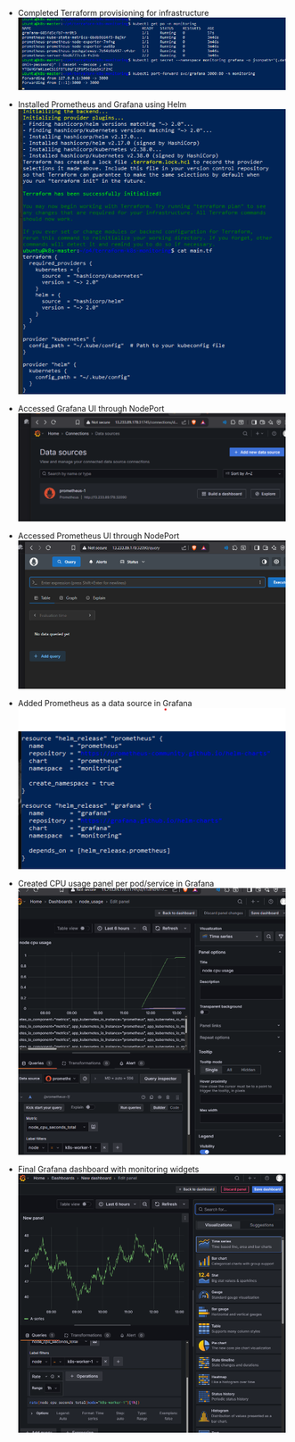 - Completed Terraform provisioning for infrastructure  
  ![](./terraformdone.png)

- Installed Prometheus and Grafana using Helm  
  ![](./helm-kube.png)

- Accessed Grafana UI through NodePort  
  ![](./graf.png)

- Accessed Prometheus UI through NodePort  
  ![](./prom.png)

- Added Prometheus as a data source in Grafana  
  ![](./prom-Graf.png)

- Created CPU usage panel per pod/service in Grafana  
  ![](./node_cpu.png)

- Final Grafana dashboard with monitoring widgets  
  ![](./dasboardadded.png)
